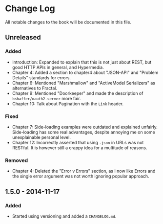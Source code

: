 # Change Log
All notable changes to the book will be documented in this file.

## Unreleased

### Added

- Introduction: Expanded to explain that this is not just about REST, but good HTTP APIs in general, and Hypermedia.
- Chapter 4: Added a section to chapter4 about "JSON-API" and "Problem Details" standards for errors.
- Chapter 6: Mentioned "Marshmallow" and "ActiveModel Serializers" as alternatives to Fractal.
- Chapter 9: Mentioned "Doorkeeper" and made the description of `bshaffer/oauth2-server` more fair.
- Chapter 10: Talk about Pagination with the `Link` header.

### Fixed

- Chapter 7: Side-loading examples were outdated and explained unfairly. Side-loading has some real advantages, despite annoying me on some unexplainable personal level.
- Chapter 12: Incorrectly asserted that using `.json` in URLs was not RESTful. It is however still a crappy idea for a multitude of reasons.

### Removed

- Chapter 4: Deleted the "Error v Errors" section, as I now like Errors and the single error argument was not worth ignoring popular approach.

## 1.5.0 - 2014-11-17

### Added

- Started using versioning and added a `CHANGELOG.md`.